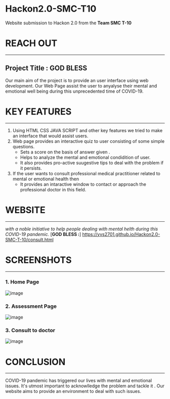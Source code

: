 # Hackon2.0-SMC-T10
Website submission to Hackon 2.0 from the **Team SMC T-10**
# REACH OUT 
--------------------------------------------------------------------------------------------------------------------------------------------------------------------------------
## Project Title : GOD BLESS
Our main aim of the project is to provide an user interface using web development. Our Web Page  assist the user to anyalyse their mental and emotional well being during this unprecedented time of COVID-19.

# KEY FEATURES 
------------------------------------------------------------------------------------------------------------------------------------------------------------------------------
1. Using HTML CSS JAVA SCRIPT and other key features we tried to make an interface that would assist users.
2. Web page provides  an interactive quiz to user  consisting of some simple questions.
   + Sets a score on the basis of answer given .
   + Helps to analyze the mental and emotional condidition of user.
   + It also provides pro-active suugestive tips to deal with the problem if it persists.
3. If the user wants to consult professional medical practitioner related to mental or emotional health then
   + It provides an intaractive window to contact or approach the professional doctor in this field.

# WEBSITE
------------------------------------------------------------------------------------------------------------------------------------------------------------------------------
*with a noble initiative to help people dealing with mental helth during this COVID-19 pandemic.*
[**GOD BLESS :**] https://yvs2701.github.io/Hackon2.0-SMC-T-10/consult.html

# SCREENSHOTS
------------------------------------------------------------------------------------------------------------------------------------------------------------------------------
### 1. Home Page
![image](https://user-images.githubusercontent.com/80642685/120070429-26078d80-c0a8-11eb-85b7-aee475f1c948.png)
### 2. Assessment Page
![image](https://user-images.githubusercontent.com/80642685/120070497-77b01800-c0a8-11eb-8543-36699e06fbb5.png)
### 3. Consult to doctor
![image](https://user-images.githubusercontent.com/80642685/120070538-a8904d00-c0a8-11eb-8cd0-4640a8c5b9a6.png)

# CONCLUSION
------------------------------------------------------------------------------------------------------------------------------------------------------------------------------
COVID-19 pandemic has triggered our lives with mental and emotional issues. It's utmost important to acknowlledge the problem and tackle it . Our website aims to provide an environment to deal with such issues.
